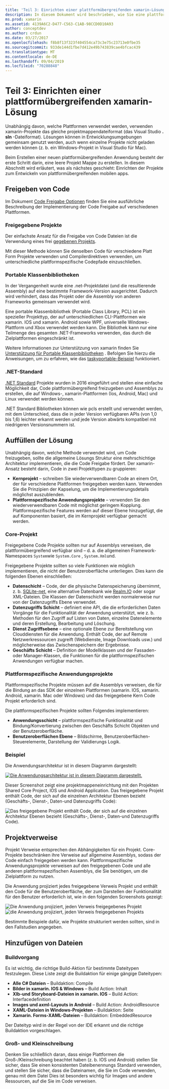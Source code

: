 ```yaml
---
title: 'Teil 3: Einrichten einer plattformübergreifenden xamarin-Lösung'
description: In diesem Dokument wird beschrieben, wie Sie eine plattformübergreifende Lösung in xamarin einrichten. Es werden verschiedene Strategien zur Code Freigabe erläutert, z. b. freigegebene Projekte und .NET Standard.
ms.prod: xamarin
ms.assetid: 4139A6C2-D477-C563-C1AB-98CCD0D10A93
author: conceptdev
ms.author: crdun
ms.date: 03/27/2017
ms.openlocfilehash: f8b8f13f323f404554ca73c3e75c23713e0fbe35
ms.sourcegitcommit: 933de144d1fbe7d412e49b743839cae4bfcac439
ms.translationtype: MT
ms.contentlocale: de-DE
ms.lasthandoff: 09/04/2019
ms.locfileid: "70288848"
---
```

# <a name="part-3---setting-up-a-xamarin-cross-platform-solution"></a>Teil 3: Einrichten einer plattformübergreifenden xamarin-Lösung

Unabhängig davon, welche Plattformen verwendet werden, verwenden xamarin-Projekte das gleiche projektmappendateiformat (das Visual Studio **. sln** -Dateiformat). Lösungen können in Entwicklungsumgebungen gemeinsam genutzt werden, auch wenn einzelne Projekte nicht geladen werden können (z. b. ein Windows-Projekt in Visual Studio für Mac).



Beim Erstellen einer neuen plattformübergreifenden Anwendung besteht der erste Schritt darin, eine leere Projekt Mappe zu erstellen. In diesem Abschnitt wird erläutert, was als nächstes geschieht: Einrichten der Projekte zum Entwickeln von plattformübergreifenden mobilen apps.

 <a name="Sharing_Code" />


## <a name="sharing-code"></a>Freigeben von Code

Im Dokument [Code Freigabe Optionen](~/cross-platform/app-fundamentals/code-sharing.md) finden Sie eine ausführliche Beschreibung der Implementierung der Code Freigabe auf verschiedenen Plattformen.

 <a name="Shared_Asset_Projects" />


### <a name="shared-projects"></a>Freigegebene Projekte

Der einfachste Ansatz für die Freigabe von Code Dateien ist die Verwendung eines frei [gegebenen Projekts](~/cross-platform/app-fundamentals/shared-projects.md).

Mit dieser Methode können Sie denselben Code für verschiedene Platt Form Projekte verwenden und Compilerdirektiven verwenden, um unterschiedliche plattformspezifische Codepfade einzuschließen.

 <a name="Portable_Class_Libraries" />


### <a name="portable-class-libraries-pcl"></a>Portable Klassenbibliotheken

In der Vergangenheit wurde eine .net-Projektdatei (und die resultierende Assembly) auf eine bestimmte Framework-Version ausgerichtet. Dadurch wird verhindert, dass das Projekt oder die Assembly von anderen Frameworks gemeinsam verwendet wird.

Eine portable Klassenbibliothek (Portable Class Library, PCL) ist ein spezieller Projekttyp, der auf unterschiedlichen CLI-Plattformen wie xamarin. IOS und xamarin. Android sowie WPF, universelle Windows-Plattform und Xbox verwendet werden kann. Die Bibliothek kann nur eine Teilmenge des gesamten .NET-Frameworks verwenden, das durch die Zielplattformen eingeschränkt ist.

Weitere Informationen zur Unterstützung von xamarin finden Sie [Unterstützung für Portable Klassenbibliotheken](~/cross-platform/app-fundamentals/pcl.md) . Befolgen Sie hierzu die Anweisungen, um zu erfahren, wie das [taskyportable-Beispiel](https://github.com/xamarin/mobile-samples/tree/master/TaskyPortable) funktioniert.


### <a name="net-standard"></a>.NET-Standard

[.NET Standard](~/cross-platform/app-fundamentals/net-standard.md) Projekte wurden in 2016 eingeführt und stellen eine einfache Möglichkeit dar, Code plattformübergreifend freizugeben und Assemblys zu erstellen, die auf Windows-, xamarin-Plattformen (Ios, Android, Mac) und Linux verwendet werden können.

.NET Standard Bibliotheken können wie pcls erstellt und verwendet werden, mit dem Unterschied, dass die in jeder Version verfügbaren APIs (von 1,0 bis 1,6) leichter erkannt werden und jede Version abwärts kompatibel mit niedrigeren Versionsnummern ist.



 <a name="Populating_the_Solution" />


## <a name="populating-the-solution"></a>Auffüllen der Lösung

Unabhängig davon, welche Methode verwendet wird, um Code freizugeben, sollte die allgemeine Lösungs Struktur eine mehrschichtige Architektur implementieren, die die Code Freigabe fördert.
Der xamarin-Ansatz besteht darin, Code in zwei Projekttypen zu gruppieren:

- **Kernprojekt** – schreiben Sie wiederverwendbaren Code an einem Ort, der für verschiedene Plattformen freigegeben werden kann. Verwenden Sie die Prinzipien der Kapselung, um die Implementierungsdetails möglichst auszublenden.
- **Plattformspezifische Anwendungsprojekte** – verwenden Sie den wiederverwendbaren Code mit möglichst geringem Kopplung. Plattformspezifische Features werden auf dieser Ebene hinzugefügt, die auf Komponenten basiert, die im Kernprojekt verfügbar gemacht werden.


 <a name="Core_Project" />


### <a name="core-project"></a>Core-Projekt

Freigegebene Code Projekte sollten nur auf Assemblys verweisen, die plattformübergreifend verfügbar sind – d. a. die allgemeinen Framework-Namespaces `System`wie `System.Core` , `System.Xml`und.

Freigegebene Projekte sollten so viele Funktionen wie möglich implementieren, die nicht der Benutzeroberfläche unterliegen. Dies kann die folgenden Ebenen einschließen:

- **Datenschicht** – Code, der die physische Datenspeicherung übernimmt, z. b.  [SQLite-net](https://github.com/praeclarum/sqlite-net), eine alternative Datenbank wie [Realm.IO](https://realm.io/products/realm-mobile-database/) oder sogar XML-Dateien. Die Klassen der Datenschicht werden normalerweise nur von der Datenzugriffs Ebene verwendet.
- **Datenzugriffs Schicht** – definiert eine API, die die erforderlichen Daten Vorgänge für die Funktionalität der Anwendung unterstützt, wie z. b. Methoden für den Zugriff auf Listen von Daten, einzelne Datenelemente und deren Erstellung, Bearbeitung und Löschung.
- **Dienst Zugriffsebene** – eine optionale Ebene zur Bereitstellung von Clouddiensten für die Anwendung. Enthält Code, der auf Remote Netzwerkressourcen zugreift (Webdienste, Image Downloads usw.) und möglicherweise das Zwischenspeichern der Ergebnisse.
- **Geschäfts Schicht** – Definition der Modellklassen und der Fassaden-oder Manager-Klassen, die Funktionen für die plattformspezifischen Anwendungen verfügbar machen.


 <a name="Platform-Specific_Application_Projects" />


### <a name="platform-specific-application-projects"></a>Plattformspezifische Anwendungsprojekte

Plattformspezifische Projekte müssen auf die Assemblys verweisen, die für die Bindung an das SDK der einzelnen Plattformen (xamarin. IOS, xamarin. Android, xamarin. Mac oder Windows) und das freigegebene Kern Code Projekt erforderlich sind.

Die plattformspezifischen Projekte sollten Folgendes implementieren:

- **Anwendungsschicht** – plattformspezifische Funktionalität und Bindung/Konvertierung zwischen den Geschäfts Schicht Objekten und der Benutzeroberfläche.
- **Benutzeroberflächen Ebene** – Bildschirme, Benutzeroberflächen-Steuerelemente, Darstellung der Validierungs Logik.


<a name="Example" />


### <a name="example"></a>Beispiel

Die Anwendungsarchitektur ist in diesem Diagramm dargestellt:

 [![](setting-up-a-xamarin-cross-platform-solution-images/conceptualarchitecture.png "Die Anwendungsarchitektur ist in diesem Diagramm dargestellt.")](setting-up-a-xamarin-cross-platform-solution-images/conceptualarchitecture.png#lightbox)

Dieser Screenshot zeigt eine projektmappeneinrichtung mit den Projekten Shared Core Project, IOS und Android Application. Das freigegebene Projekt enthält Code, der sich auf die einzelnen Architektur Ebenen bezieht (Geschäfts-, Dienst-, Daten-und Datenzugriffs Code):

 ![](setting-up-a-xamarin-cross-platform-solution-images/core-solution-example.png "Das freigegebene Projekt enthält Code, der sich auf die einzelnen Architektur Ebenen bezieht (Geschäfts-, Dienst-, Daten-und Datenzugriffs Code).")


 <a name="Project_References" />


## <a name="project-references"></a>Projektverweise

Projekt Verweise entsprechen den Abhängigkeiten für ein Projekt. Core-Projekte beschränken ihre Verweise auf allgemeine Assemblys, sodass der Code einfach freigegeben werden kann.
Plattformspezifische Anwendungsprojekte verweisen auf den freigegebenen Code und alle anderen plattformspezifischen Assemblys, die Sie benötigen, um die Zielplattform zu nutzen.

Die Anwendung projiziert jedes freigegebene Verweis Projekt und enthält den Code für die Benutzeroberfläche, der zum Darstellen der Funktionalität für den Benutzer erforderlich ist, wie in den folgenden Screenshots gezeigt:

![](setting-up-a-xamarin-cross-platform-solution-images/solution-android.png "Die Anwendung projiziert, jeden Verweis freigegebenes Projekt") ![](setting-up-a-xamarin-cross-platform-solution-images/solution-ios.png "die Anwendung projiziert, jeden Verweis freigegebenen Projekts")


Bestimmte Beispiele dafür, wie Projekte strukturiert werden sollten, sind in den Fallstudien angegeben.

 <a name="Adding_Files" />


## <a name="adding-files"></a>Hinzufügen von Dateien

 <a name="Build_Action" />


### <a name="build-action"></a>Buildvorgang

Es ist wichtig, die richtige Build-Aktion für bestimmte Dateitypen festzulegen. Diese Liste zeigt die Buildaktion für einige gängige Dateitypen:

- **Alle C# Dateien** – Buildaktion: Compile
- **Bilder in xamarin. IOS & Windows** – Build Action: Inhalt
- **XIb-und Storyboard-Dateien in xamarin. IOS** – Build Action: Interfacedefinition
- **Images und axml-Layouts in Android** – Build Action: AndroidResource
- **XAML-Dateien in Windows-Projekten** – Buildaktion: Seite
- **Xamarin. Forms-XAML-Dateien** – Buildaktion: EmbeddedResource


Der Dateityp wird in der Regel von der IDE erkannt und die richtige Buildaktion vorgeschlagen.

 <a name="Case_Sensitivity" />


### <a name="case-sensitivity"></a>Groß- und Kleinschreibung

Denken Sie schließlich daran, dass einige Plattformen die Groß-/Kleinschreibung beachtet haben (z. b.
IOS und Android) stellen Sie sicher, dass Sie einen konsistenten Dateibenennungs Standard verwenden, und stellen Sie sicher, dass die Dateinamen, die Sie im Code verwenden, genau mit dem Datei Dies ist besonders wichtig für Images und andere Ressourcen, auf die Sie im Code verweisen.
